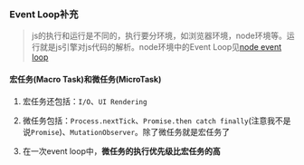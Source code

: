 ### Event Loop补充

> js的执行和运行是不同的，执行要分环境，如浏览器环境，node环境等。运行就是js引擎对js代码的解析。node环境中的Event Loop见[node event loop](https://mp.weixin.qq.com/s/cOMlH-z5noHrg6Upg6zyNw)

#### 宏任务(Macro Task)和微任务(MicroTask)

1. 宏任务还包括：`I/O`、`UI Rendering`

2. 微任务包括：`Process.nextTick`、`Promise.then catch finally`(注意我不是说`Promise`)、`MutationObserver`。除了微任务就是宏任务了

3. 在一次event loop中，**微任务的执行优先级比宏任务的高**

